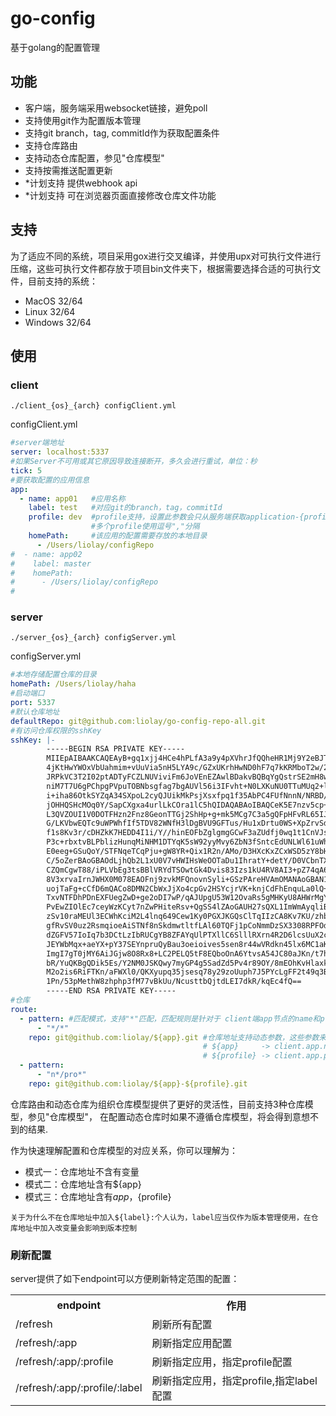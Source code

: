 # go-config
基于golang的配置管理
## 功能
* 客户端，服务端采用websocket链接，避免poll
* 支持使用git作为配置版本管理
* 支持git branch，tag, commitId作为获取配置条件
* 支持仓库路由
* 支持动态仓库配置，参见"仓库模型"
* 支持按需推送配置更新
* *计划支持 提供webhook api
* *计划支持 可在浏览器页面直接修改仓库文件功能


## 支持
为了适应不同的系统，项目采用gox进行交叉编译，并使用upx对可执行文件进行压缩，这些可执行文件都存放于项目bin文件夹下，根据需要选择合适的可执行文件，目前支持的系统：
* MacOS 32/64
* Linux 32/64
* Windows 32/64

## 使用
### client
```
./client_{os}_{arch} configClient.yml
```
configClient.yml
```yaml
#server端地址
server: localhost:5337
#如果Server不可用或其它原因导致连接断开，多久会进行重试，单位：秒
tick: 5
#要获取配置的应用信息
app:
  - name: app01   #应用名称
    label: test   #对应git的branch，tag，commitId
    profile: dev  #profile支持，设置此参数会只从服务端获取application-{profile}之类的文件
                  #多个profile使用逗号","分隔
    homePath:     #该应用的配置需要存放的本地目录
      - /Users/liolay/configRepo
#  - name: app02   
#    label: master      
#    homePath:          
#      - /Users/liolay/configRepo
#


```

### server
```
./server_{os}_{arch} configServer.yml
```
configServer.yml
```yaml
#本地存储配置仓库的目录
homePath: /Users/liolay/haha
#启动端口
port: 5337
#默认仓库地址
defaultRepo: git@github.com:liolay/go-config-repo-all.git
#有访问仓库权限的sshKey
sshKey: |-
        -----BEGIN RSA PRIVATE KEY-----
        MIIEpAIBAAKCAQEAyB+gq1xjj4HCe4hPLfA3a9y4pXVhrJfQQheHR1Mj9Y2eBJTm
        4jKtHwYWOxVbUahmim+vUuVia5nH5LYA9c/GZxUKrhHwND0hF7q7kKRMboT2w/2J
        JRPkVC3T2I02ptADTyFCZLNUViviFm6JoVEnEZAwlBDakvBQBqYgQstrSE2mH8wN
        niM7T7U6gPChpgPVpuTOBNbsgfag7bgAUVl56i3IFvht+N0LXKuNU0TTuMUq2+lR
        i+iha86OtkSYZqA34SXpoL2cyQJUikMkPsjXsxfpq1f35AbPC4FUfNnnN/NRBD/2
        jOHHQSHcMOq0Y/SapCXgxa4urlLkCOra1lC5hQIDAQABAoIBAQCeK5E7nzv5cp+a
        L3QVZOUI1V0DOTFHzn2Fnz8GeonTTGj2ShHp+g+mk5MCg7C3a5gQFpHFvRL65IJ/
        G/LKVbwEQTc9uWPWhfIf5TDV82WNfH3lDgBVU9GFTus/Hu1xDrtu0WS+XpZrvSdm
        f1s8Kv3r/cDHZkK7HEDD4I1i/Y//hinEOFbZglgmgGCwF3aZUdfj0wq1t1CnVJsj
        P3c+rbxtvBLPblizHunqMiNHM1DTYqK5sW92yyMvy6ZbN3fSntcEdUNLWl61uWh1
        E0eeg+GSuQoY/STFNqeTCqPju+gW8YR+Qix1R2n/AMo/D3HXcKxZCxWSD5zY8bH0
        C/5oZerBAoGBAOdLjhQb2L1xU0V7vHWIHsWeOOTaDu1IhratY+detY/D0VCbnTXx
        CZQmCgwT88/iPLVbEg3tsBBlVRYdTSOwtGk4Dvis83Izs1kU4RV8AI3+pZ74qA6O
        8V3xrvaIrnJWHX0M078EAOFnj9zvkMFQnovnSyli+GSzPAreHVAmOMANAoGBAN1/
        uojTaFg+cCfD6mQACo8DMN2CbWxJjXo4cpGv2HSYcjrVK+knjCdFhEnquLa0lQ+u
        TxvNTFDhPDnEXFUegZwD+ge2oDI7wP/qAJUpgU53W12OvaRs5gMHKyU8AHWrMgYk
        PvEwZIOlEc7ceyWzKCyt7nZwPHiteRsv+QgSS4lZAoGAUH27sQXL1ImWmAyqliBL
        zSv10raMEUl3ECWhKciM2L4lnq649Cew1Ky0PGXJKGQsClTqIIzCA8Kv7KU/zhbV
        gfRvSV0uz2RsmqioeAiSTNf8nSkdmwtltfLAl60TQFj1pCoNmmDzSX3308RPFOdQ
        dZGFV57IoIq7b3DCtLzIbRUCgYB8ZFAYqUlPTXllC6SlllRXrn4R2D6lcsUuX2cQ
        JEYWbMqx+aeYX+pY37SEYnpruQyBau3oeioives5sen8r44wVRdkn45lx6MC1aKQ
        ImgI7gT0jMY6AiJGjw8O8Rx8+LC2PELQ5tF8EQboOnA6YtvsA54JC80aJKn/t7hO
        bR/YuQKBgQDik5Es/Y2NM0JSKQwy7myGP4g5SadZd5Pv4r89OY/8mEOhKvHlaxki
        M2o2is6RiFTKn/aFWXl0/QKXyupq35jsesq78y29zoUuph7J5PYcLgFF2t49q3B4
        1Pn/53pMethW8zhphp3fM77vBkUu/NcusttbQjtdLEI7dkR/kqEc4fQ==
        -----END RSA PRIVATE KEY-----
#仓库        
route:
  - pattern: #匹配模式，支持"*"匹配，匹配规则是针对于 client端app节点的name和profile属性的，即：{name}/{profile}
      - "*/*"
    repo: git@github.com:liolay/${app}.git #仓库地址支持动态参数，这些参数来自于client端app节点的name和profile属性
                                           # ${app}     -> client.app.name
                                           # ${profile} -> client.app.profile
  - pattern:
      - "n*/pro*"
    repo: git@github.com:liolay/${app}-${profile}.git

```
  仓库路由和动态仓库为组织仓库模型提供了更好的灵活性，目前支持3种仓库模型，参见"仓库模型"，
在配置动态仓库时如果不遵循仓库模型，将会得到意想不到的结果. 

  作为快速理解配置和仓库模型的对应关系，你可以理解为：
  
* 模式一：仓库地址不含有变量
* 模式二：仓库地址含有${app}
* 模式三：仓库地址含有${app}，${profile}

`关于为什么不在仓库地址中加入${label}:个人认为，label应当仅作为版本管理使用，在仓库地址中加入改变量会影响到版本控制`

### 刷新配置
server提供了如下endpoint可以方便刷新特定范围的配置：
<table>
    <tr>
        <th >endpoint</th>
        <th >作用</th>
    </tr>
        <tr>
            <td>/refresh</td>
            <td>刷新所有配置</td>
        </tr>
  <tr>
            <td>/refresh/:app</td>
            <td>刷新指定应用配置</td>
        </tr>   
  <tr>
            <td>/refresh/:app/:profile</td>
            <td>刷新指定应用，指定profile配置</td>
        </tr>   
  <tr>
            <td>/refresh/:app/:profile/:label</td>
            <td>刷新指定应用，指定profile,指定label配置</td>
        </tr>                     
</table>


